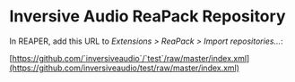 # Inversive Audio ReaPack Repository

In REAPER, add this URL to *Extensions > ReaPack > Import repositories...*:

[https://github.com/`inversiveaudio`/`test`/raw/master/index.xml](https://github.com/inversiveaudio/test/raw/master/index.xml)
